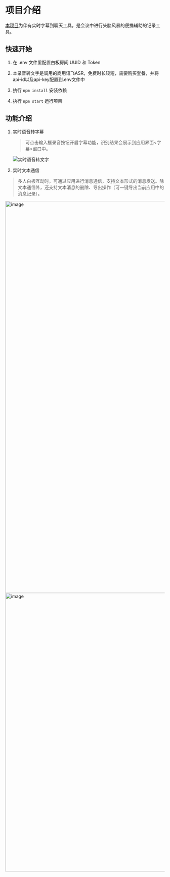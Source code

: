 # 项目介绍

[本项目](https://github.com/AvailableForTheWorld/voice-less)为伴有实时字幕到聊天工具，是会议中进行头脑风暴的便携辅助的记录工具。

## 快速开始

1.  在 .env 文件里配置白板房间 UUID 和 Token

2. 本录音转文字是调用的商用讯飞ASR，免费时长较短，需要购买套餐，并将api-id以及api-key配置到.env文件中

3.  执行 `npm install` 安装依赖

4.  执行 `npm start` 运行项目

## 功能介绍

1. 实时语音转字幕

   > 可点击输入框录音按钮开启字幕功能，识别结果会展示到应用界面<字幕>窗口中。
   
   ![实时语音转文字](https://user-images.githubusercontent.com/49779788/186431652-bdbc975e-5433-4a7d-8624-7ba59e3900db.gif)

   
2. 实时文本通信

  > 多人白板互动时，可通过应用进行消息通信，支持文本形式的消息发送。除文本通信外，还支持文本消息的删除、导出操作（可一键导出当前应用中的消息记录）。

<img width="1239" alt="image" src="https://user-images.githubusercontent.com/49779788/186429676-d3282432-e115-4dab-b229-6036cc667eaa.png">

<img width="881" alt="image" src="https://user-images.githubusercontent.com/49779788/186431755-288ef483-55fd-4c59-a18b-8ace29ee4c94.png">
